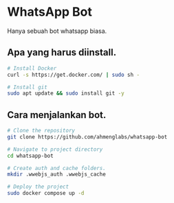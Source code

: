# WhatsApp Bot

Hanya sebuah bot whatsapp biasa.

## Apa yang harus diinstall.

```bash
# Install Docker
curl -s https://get.docker.com/ | sudo sh -

# Install git
sudo apt update && sudo install git -y
```

## Cara menjalankan bot.

```bash
# Clone the repository
git clone https://github.com/ahmenglabs/whatsapp-bot

# Navigate to project directory
cd whatsapp-bot

# Create auth and cache folders.
mkdir .wwebjs_auth .wwebjs_cache

# Deploy the project
sudo docker compose up -d
```

